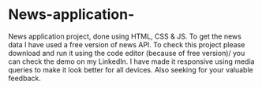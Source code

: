 # News-application-
News application project, done using HTML, CSS &amp; JS. To get the news data I have used a free version of news API. To check this project please download and run it using the code editor (because of free version)/ you can check the demo on my LinkedIn. I have made it responsive using media queries to make it look better for all devices. Also seeking for your valuable feedback.
